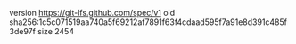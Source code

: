 version https://git-lfs.github.com/spec/v1
oid sha256:1c5c071519aa740a5f69212af7891f63f4cdaad595f7a91e8d391c485f3de97f
size 2454
